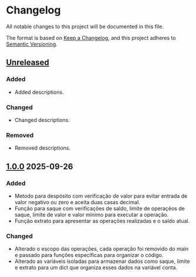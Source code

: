 # Changelog

All notable changes to this project will be documented in this file.

The format is based on [Keep a Changelog](https://keepachangelog.com/en/1.1.0/),
and this project adheres to [Semantic Versioning](https://semver.org/spec/v2.0.0.html).

## [Unreleased]

### Added

- Added descriptions.

### Changed

- Changed descriptions.

### Removed

- Removed descriptions.

## [1.0.0] 2025-09-26

### Added

- Metodo para despósito com verificação de valor para evitar entrada de valor negativo ou zero e aceita duas casas decimal.
- Função para saque com verificações de saldo, limite de operaçẽos de saque, limite de valor e valor mínimo para executar a operação.
- Função extrato para apresentar as operações realizadas e o saldo atual.

### Changed

- Alterado o escopo das operações, cada operação foi removido do main e passado para funções específicas para organizar o código.
- Alterado as variáveis isoladas para armazenar dados como saque, limite e extrato para um dict que organiza esses dados na variável conta.


[unreleased]: https://github.com/MuriloAM/trilha-python-dio/releases/tag/v1.0.0...HEAD
[1.0.0]: https://github.com/MuriloAM/trilha-python-dio/releases/tag/v1.0.0